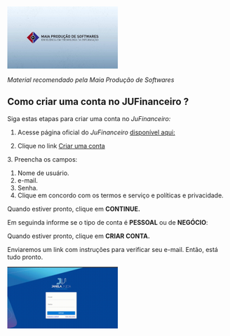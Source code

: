 <div>

<img src="./imagens/maia.jpg" width="50%"/>

<i>Material recomendado pela Maia Produção de Softwares</i>
</div>

## Como criar uma conta no JUFinanceiro ?

Siga estas etapas para criar uma conta no _JuFinanceiro:_
 
1.  Acesse página oficial do _JuFinanceiro_ [disponível aqui:](https://financeiro.homolog.janelaunica.com.br/#/login)

 
2. Clique no link [Criar uma conta](https://financeiro.homolog.janelaunica.com.br/#/registro)


<p>3. Preencha os campos:</p>

1. Nome de usuário.
2. e-mail. 
3. Senha. 
4. Clique em concordo com os termos e serviço e políticas e privacidade. 

Quando estiver pronto, clique em **CONTINUE.**<br>

Em seguinda informe se o tipo de conta é **PESSOAL** ou de **NEGÓCIO**:

Quando estiver pronto, clique em **CRIAR CONTA.**<br>

Enviaremos um link com instruções para verificar seu e-mail. Então, está tudo pronto.

<img src="./gifs/cadastro.gif" width="50%"/>


